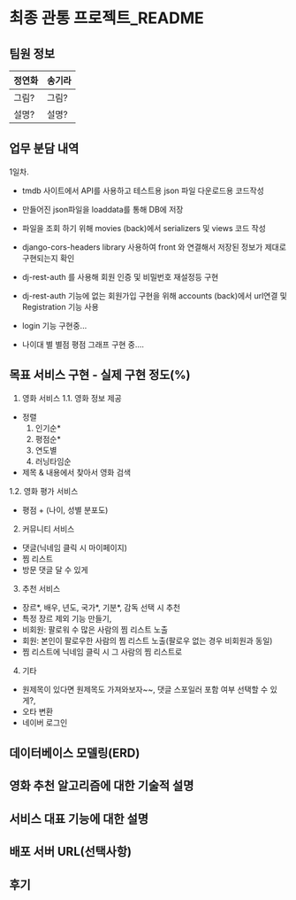 # 최종 관통 프로젝트_README

## 팀원 정보

| 정연화 | 송기라 |
| --- | --- |
| 그림? | 그림? |
| 설명? | 설명? |

## 업무 분담 내역

1일차. 

- tmdb 사이트에서 API를 사용하고 테스트용 json 파일 다운로드용 코드작성 

- 만들어진 json파일을 loaddata를 통해 DB에 저장

- 파일을 조회 하기 위해 movies (back)에서 serializers 및 views 코드 작성

- django-cors-headers library 사용하여 front 와 연결해서 저장된 정보가 제대로 구현되는지 확인

- dj-rest-auth 를 사용해 회원 인증 및 비밀번호 재설정등 구현

- dj-rest-auth 기능에 없는 회원가입 구현을 위해 accounts (back)에서 url연결 및 Registration 기능 사용

- login 기능 구현중...

- 나이대 별 별점 평점 그래프 구현 중....

## 목표 서비스 구현 - 실제 구현 정도(%)

1. 영화 서비스
1.1. 영화 정보 제공
- 정렬
  1) 인기순*
  2) 평점순*
  3) 연도별
  4) 러닝타임순
- 제목 & 내용에서 찾아서 영화 검색

1.2. 영화 평가 서비스
- 평점 + (나이, 성별 분포도)


2. 커뮤니티 서비스
- 댓글(닉네임 클릭 시 마이페이지)
- 찜 리스트
- 방문 댓글 달 수 있게


3. 추천 서비스
- 장르*, 배우, 년도, 국가*, 기분*, 감독 선택 시 추천
- 특정 장르 제외 기능 만들기,
- 비회원: 팔로워 수 많은 사람의 찜 리스트 노출
- 회원: 본인이 팔로우한 사람의 찜 리스트 노출(팔로우 없는 경우 비회원과 동일)
- 찜 리스트에 닉네임 클릭 시 그 사람의 찜 리스트로


4. 기타
- 원제목이 있다면 원제목도 가져와보자~~, 댓글 스포일러 포함 여부 선택할 수 있게?,
- 오타 변환
- 네이버 로그인

## 데이터베이스 모델링(ERD)

## 영화 추천 알고리즘에 대한 기술적 설명

## 서비스 대표 기능에 대한 설명

## 배포 서버 URL(선택사항)

## 후기